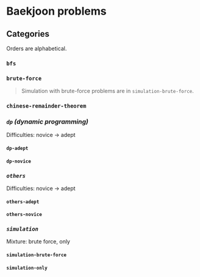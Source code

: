 Baekjoon problems
=====

## Categories

Orders are alphabetical.

### `bfs`

### `brute-force`

> Simulation with brute-force problems are in `simulation-brute-force`.

### `chinese-remainder-theorem`

### *`dp` (dynamic programming)*

Difficulties: novice -> adept

#### `dp-adept`

#### `dp-novice`

### *`others`*

Difficulties: novice -> adept

#### `others-adept`

#### `others-novice`

### *`simulation`*

Mixture: brute force, only

#### `simulation-brute-force`

#### `simulation-only`
